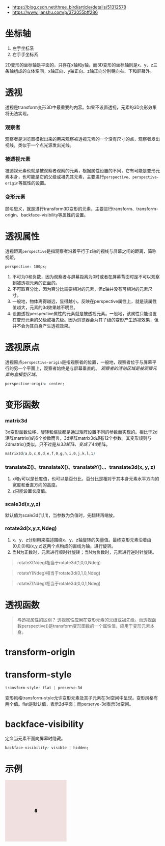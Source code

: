 - https://blog.csdn.net/three_bird/article/details/51312578
- https://www.jianshu.com/p/373055bff286
# 坐标轴
1. 左手坐标系
2. 右手手坐标系

2D变形的坐标轴是平面的，只存在x轴和y轴，而3D变形的坐标轴则是x、y、z三条轴组成的立体空间，x轴正向、y轴正向、z轴正向分别朝向右、下和屏幕外。

# 透视
透视是transform变形3D中最重要的内容。如果不设置透视，元素的3D变形效果将无法实现。

### 观察者
观察者是浏览器模拟出来的用来观察被透视元素的一个没有尺寸的点，观察者发出视线，类似于一个点光源发出光线。

### 被透视元素
被透视元素也就是被观察者观察的元素，根据属性设置的不同，它有可能是变形元素本身，也可能是它的父级或祖先其元素，主要进行`perspective`、`perspective-origin`等属性的设置。

### 变形元素
顾名思义，就是进行transform3D变形的元素，主要进行transform、transform-origin、backface-visibility等属性的设置。

# 透视属性
透视距离`perspective`是指观察者沿着平行于z轴的视线与屏幕之间的距离，简称视距。
```css
perspective: 100px;
```
1. 不可为0和负数，因为观察者与屏幕距离为0时或者在屏幕背面时是不可以观察到被透视元素的正面的。
2. 不可取百分比，因为百分比需要相对的元素，但z轴并没有可相对的元素尺寸。
3. 一般地，物体离得越远，显得越小。反映在perspective属性上，就是该属性值越大，元素的3d效果越不明显。
4. 设置透视perspective属性的元素就是被透视元素。一般地，该属性只能设置在变形元素的父级或祖先级。因为浏览器会为其子级的变形产生透视效果，但并不会为其自身产生透视效果。


# 透视原点
透视原点`perspective-origin`是指观察者的位置，一般地，观察者位于与屏幕平行的另一个平面上，观察者始终是与屏幕垂直的。
*观察者的活动区域是被观察元素的盒模型区域。*
```css
perspective-origin: center;
```

# 变形函数

### matrix3d
3d变形函数位移、旋转和缩放都是通过矩阵设置不同的参数而实现的。相比于2d矩阵martrix()的6个参数而言，3d矩阵matrix3d却有12个参数。其变形规则与2dmatrix()类似，只不过是从3*3矩阵，变成了4*4矩阵。
```css
matrix3d(a,b,c,0,d,e,f,0,g,h,i,0,j,k,l,1)
```

### translateZ()、translateX()、translateY()、、translate3d(x, y, z)
1. x和y可以是长度值，也可以是百分比，百分比是相对于其本身元素水平方向的宽度和垂直方向的高度。
2. z只能设置长度值。


### scale3d(x,y,z)
默认值为scale3d(1,1,1)，当参数为负值时，先翻转再缩放。


### rotate3d(x,y,z,Ndeg)
1. x、y、z分别用来描述围绕x、y、z轴旋转的矢量值。最终变形元素沿着由(0,0,0)和(x,y,z)这两个点构成的直线为轴，进行旋转。
2. 当N为正数时，元素进行顺时针旋转；当N为负数时，元素进行逆时针旋转。

> rotateX(Ndeg)相当于rotate3d(1,0,0,Ndeg)

> rotateY(Ndeg)相当于rotate3d(0,1,0,Ndeg)

> rotateZ(Ndeg)相当于rotate3d(0,0,1,Ndeg)


# 透视函数
> 与透视属性的区别？ 
透视属性应用在变形元素的父级或祖先级。而透视函数perspective()是transform变形函数的一个属性值，应用于变形元素本身。


# transform-origin

# transform-style
```css
transform-style: flat | preserve-3d
```
变形风格transform-style允许变形元素及其子元素在3d空间中呈现。变形风格有两个值。flat是默认值，表示2d平面；而perserve-3d表示3d空间。

# backface-visibility
定义当元素不面向屏幕时隐藏。
```css
backface-visibility: visible | hidden;
```

# 示例
<div class="box">
  <div class="div1">1</div>
  <div class="div2">2</div>
  <div class="div3">3</div>
  <div class="div4">4</div>
  <div class="div5">5</div>
  <div class="div6">6</div>
</div>
<style>
.box {
  position:relative;
  display: inline-block;
  width: 200px;
  height: 200px;
  background: #f0e0e0;
  perspective: 200px;
}
.box > div {
  position: absolute;
  top: 0;
  left: 0;
  width: 100%;
  height: 100%;
  line-height: 200px;
  text-align: center;
}
.div1 {
  transform: rotateY(40deg)
}
 
</style>
